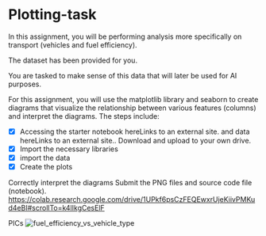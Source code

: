 # Plotting-task
In this assignment, you will be performing analysis more specifically on transport (vehicles and fuel efficiency). 

The dataset has been provided for you.

You are tasked to make sense of this data that will later be used for AI purposes.

For this assignment, you will use the matplotlib library and seaborn to create diagrams that visualize the relationship between various features (columns) and interpret the diagrams. The steps include:

- [x] Accessing the starter notebook hereLinks to an external site. and data hereLinks to an external site.. Download and upload to your own drive. 
- [x] Import the necessary libraries
- [x] import the data
- [x] Create the plots

Correctly interpret the diagrams
Submit the PNG files and source code file (notebook).
https://colab.research.google.com/drive/1UPkf6psCzFEQEwxrUjeKiivPMKud4eBI#scrollTo=k4lIkgCesElF 


PICs
![fuel_efficiency_vs_vehicle_type](https://github.com/Freedisch/Plotting-task/assets/82499435/e7cc7b0b-c7ee-4507-9dc4-184db7051e97)
